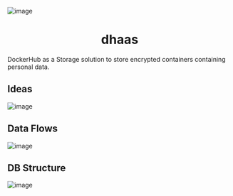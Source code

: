 ![image](https://github.com/user-attachments/assets/ff4f9cd8-c547-4e65-b10e-ae7ec968efa5)

<h1 align=center>dhaas</h1>
DockerHub as a Storage solution to store encrypted containers containing personal data.

## Ideas
![image](https://github.com/user-attachments/assets/da59a9df-fcbf-4990-a596-bf005036318b)

## Data Flows
![image](https://github.com/user-attachments/assets/3726ea71-9123-4d6f-8251-0679d88a65f1)

## DB Structure
![image](https://github.com/user-attachments/assets/d859773f-80f2-4bb2-b367-9d6e4f01b409)

